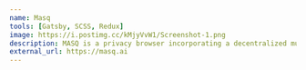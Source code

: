 ```yaml
---
name: Masq
tools: [Gatsby, SCSS, Redux]
image: https://i.postimg.cc/kMjyVvW1/Screenshot-1.png
description: MASQ is a privacy browser incorporating a decentralized multi-hop VPN, web3 app library, and earning ecosystem.
external_url: https://masq.ai
---
```

